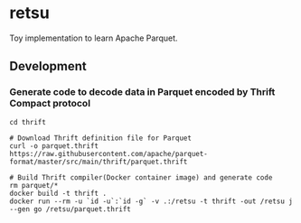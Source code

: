 # retsu

Toy implementation to learn Apache Parquet.

## Development

### Generate code to decode data in Parquet encoded by Thrift Compact protocol

```shell
cd thrift

# Download Thrift definition file for Parquet
curl -o parquet.thrift https://raw.githubusercontent.com/apache/parquet-format/master/src/main/thrift/parquet.thrift

# Build Thrift compiler(Docker container image) and generate code
rm parquet/*
docker build -t thrift .
docker run --rm -u `id -u`:`id -g` -v .:/retsu -t thrift -out /retsu j --gen go /retsu/parquet.thrift
```